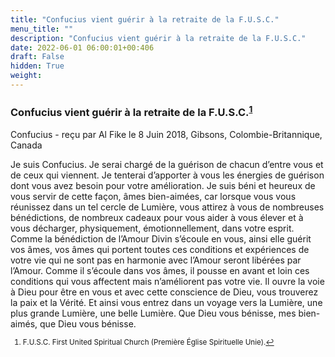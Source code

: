 ```yaml
---
title: "Confucius vient guérir à la retraite de la F.U.S.C."
menu_title: ""
description: "Confucius vient guérir à la retraite de la F.U.S.C."
date: 2022-06-01 06:00:01+00:406
draft: False
hidden: True
weight:
---
```

### Confucius vient guérir à la retraite de la F.U.S.C.<sup id=”a1”>[1](#f1)</sup>

Confucius - reçu par Al Fike le 8 Juin 2018, Gibsons, Colombie-Britannique, Canada

Je suis Confucius. Je serai chargé de la guérison de chacun d’entre vous et de ceux qui viennent. Je tenterai d’apporter à vous les énergies de guérison dont vous avez besoin pour votre amélioration. Je suis béni et heureux de vous servir de cette façon, âmes bien-aimées, car lorsque vous vous réunissez dans un tel cercle de Lumière, vous attirez à vous de nombreuses bénédictions, de nombreux cadeaux pour vous aider à vous élever et à vous décharger, physiquement, émotionnellement, dans votre esprit. Comme la bénédiction de l’Amour Divin s’écoule en vous, ainsi elle guérit vos âmes, vos âmes qui portent toutes ces conditions et expériences de votre vie qui ne sont pas en harmonie avec l’Amour seront libérées par l’Amour. Comme il s’écoule dans vos âmes, il pousse en avant et loin ces conditions qui vous affectent mais n’améliorent pas votre vie. Il ouvre la voie à Dieu pour être en vous et avec cette conscience de Dieu, vous trouverez la paix et la Vérité. Et ainsi vous entrez dans un voyage vers la Lumière, une plus grande Lumière, une belle Lumière. Que Dieu vous bénisse, mes bien-aimés, que Dieu vous bénisse.
<small>

1. <large id=”f1”> F.U.S.C. First United Spiritual Church (Première Église Spirituelle Unie).[↩](#a1)





